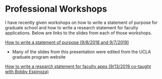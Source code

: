 # Professional Workshops
I have recently given workshops on how to write a statement of purpose for graduate school and how to write a research statement for faculty applications. Below are links to the slides from each of those workshops.

[How to write a statement of purpose (9/8/2018 and 9/7/2019)](How_to_write_a_statement_of_purpose.pdf)

- Many of the slides from this presentation were edited from the UCLA graduate program website

[How to write a research statement for faculty apps (9/13/2019 co-taught with Bobby Espinoza)](Postdoc_Job_App_Workshop-Research_Statement2019.pdf)

